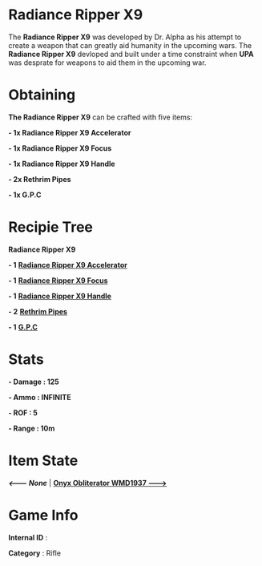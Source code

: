 # Radiance Ripper X9

The **Radiance Ripper X9** was developed by Dr. Alpha as his attempt to create a weapon that can greatly aid humanity in the upcoming wars. The **Radiance Ripper X9** devloped and built under a time constraint when **UPA** was desprate for weapons to aid them in the upcoming war.

# Obtaining

**The Radiance Ripper X9** can be crafted with five items: 

**- 1x Radiance Ripper X9 Accelerator**

**- 1x Radiance Ripper X9 Focus**

**- 1x Radiance Ripper X9 Handle**

**- 2x Rethrim Pipes**

**- 1x G.P.C**

# Recipie Tree

**Radiance Ripper X9**

**- 1** [**Radiance Ripper X9 Accelerator**](https://github.com/AlphaMC0/Lone-Martian/blob/main/Weapon%20Components/Radiance%20Ripper%20X9%20Accelerator.md)

**- 1** [**Radiance Ripper X9 Focus**](https://github.com/AlphaMC0/Lone-Martian/blob/main/Weapon%20Components/Radiance%20Ripper%20X9%20Focus.md)

**- 1** [**Radiance Ripper X9 Handle**](https://github.com/AlphaMC0/Lone-Martian/blob/main/Weapon%20Components/Radiance%20Ripper%20X9%20Handle.md)

**- 2** [**Rethrim Pipes**](https://github.com/AlphaMC0/Lone-Martian/blob/main/Pipes/Rethrim%20Pipe.md)

**- 1** [**G.P.C**](https://github.com/AlphaMC0/Lone-Martian/blob/main/Weapon%20Components/Gun%20Power%20Core%20(G.P.C).md)

# Stats

**- Damage : 125**

**- Ammo : INFINITE**

**- ROF : 5**

**- Range : 10m**

# Item State

***<--- None*** | [**Onyx Obliterator WMD1937 --->**](https://github.com/AlphaMC0/Lone-Martian/blob/main/Guns/Onyx%20Obliterator%20WMD1937.md)

# Game Info

**Internal ID** : 

**Category** : Rifle
